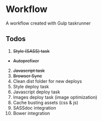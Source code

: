 # Workflow
A workflow created with Gulp taskrunner

## Todos
1. ~~Style (SASS) task~~
  * ~~Autoprefixer~~
2. ~~Javascript task~~
3. ~~Browser Sync~~
4. Clean dist folder for new deploys
5. Style deploy task
7. Javascript deploy task
8. Images deploy task (image optimization)
9. Cache busting assets (css & js)
10. SASSdoc integration
11. Bower integration
